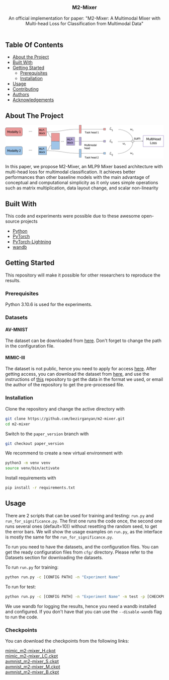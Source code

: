 <br/>
<p align="center">

[//]: # (  <a href="https://github.com/bezirganyan/m2-mixer">)

[//]: # (    <img src="images/logo.png" alt="Logo" width="80" height="80">)

[//]: # (  </a>)

  <h3 align="center">M2-Mixer</h3>

  <p align="center">
    An official implementation for paper: "M2-Mixer: A Multimodal Mixer with Multi-head Loss for Classification from Multimodal Data"
    <br/>
    <br/>

[//]: # (    <a href="https://github.com/bezirganyan/m2-mixer/issues">Report Bug</a>)

[//]: # (    .)

[//]: # (    <a href="https://github.com/bezirganyan/m2-mixer/issues">Request Feature</a>)
  </p>

[//]: # (![Issues]&#40;https://img.shields.io/github/issues/bezirganyan/m2-mixer&#41; ![License]&#40;https://img.shields.io/github/license/bezirganyan/m2-mixer&#41; )

## Table Of Contents

* [About the Project](#about-the-project)
* [Built With](#built-with)
* [Getting Started](#getting-started)
  * [Prerequisites](#prerequisites)
  * [Installation](#installation)
* [Usage](#usage)
* [Contributing](#contributing)
* [Authors](#authors)
* [Acknowledgements](#acknowledgements)

## About The Project

![M2-Mixer](images/m2mixer.png)

In this paper, we propose M2-Mixer, an MLP9 Mixer based architecture with multi-head loss for multimodal classification. It achieves better performances than other baseline models with the main advantage of conceptual and computational simplicity as it only uses simple operations such as matrix multiplication, data layout change, and scalar non-linearity

## Built With

This code and experiments were possible due to these awesome open-source projects

* [Python](https://www.python.org/)
* [PyTorch](https://pytorch.org/)
* [PyTorch-Lightning](https://www.pytorchlightning.ai/index.html)
* [wandb](https://wandb.ai/)

## Getting Started

This repository will make it possible for other researchers to reproduce the results. 

### Prerequisites

Python 3.10.6 is used for the experiments.

### Datasets
#### AV-MNIST
The dataset can be downloaded from [here](https://drive.google.com/file/d/1KvKynJJca5tDtI5Mmp6CoRh9pQywH8Xp/view?usp=sharing).
Don't forget to change the path in the configuration file.

#### MIMIC-III
The dataset is not public, hence you need to apply for access [here](https://mimic.physionet.org/gettingstarted/access/).
After getting access, you can download the dataset from [here](https://physionet.org/content/mimiciii/1.4/), and
use the instructions of [this](https://github.com/pliang279/MultiBench#healthcare) repository to get the data in the format we used, 
or email the author of the repository to get the pre-processed file.

### Installation

Clone the repository and change the active directory with
```bash
git clone https://github.com/bezirganyan/m2-mixer.git
cd m2-mixer
```

Switch to the `paper_version` branch with
```bash
git checkout paper_version
```

We recommend to create a new virtual environment with
```bash
python3 -m venv venv
source venv/bin/activate
```
Install requirements with
```bash
pip install -r requirements.txt
```

## Usage

There are 2 scripts that can be used for training and testing: `run.py` and `run_for_significance.py`. The first one runs the code once, the second one runs several ones (default=10)) without resetting the random seed, to get the error bars. We will show the usage examples on `run.py`, as the interface is mostly the same for the `run_for_significance.py`.

To run you need to have the datasets, and the configuration files. You can get the ready configuration files from `cfg/` directory. Please refer to the Datasets section for downloading the datasets. 

To run `run.py` for training: 
```bash
python run.py -c [CONFIG PATH] -n "Experiment Name"
```
To run for test: 

```bash
python run.py -c [CONFIG PATH] -n "Experiment Name" -m test -p [CHECKPOINT PATH]
```
 We use wandb for logging the results, hence you need a wandb installed and configured. If you don't have that you can use the `--disable-wandb` flag to run the code. 

### Checkpoints

You can download the checkpoints from the following links:

<a href="https://anonfiles.com/61Z2r9s0z4/mimic_m2_mixer_H_ckpt">mimic_m2-mixer_H.ckpt</a> \
<a href="https://anonfiles.com/7fZer7sczd/mimic_m2_mixer_LC_ckpt">mimic_m2-mixer_LC.ckpt</a> \
<a href="https://anonfiles.com/8aZ1rds5zd/avmnist_m2_mixer_S_ckpt">avmnist_m2-mixer_S.ckpt</a> \
<a href="https://anonfiles.com/95Zares4z5/avmnist_m2_mixer_M_ckpt">avmnist_m2-mixer_M.ckpt</a> \
<a href="https://anonfiles.com/D1Z9rcs4zd/avmnist_m2_mixer_B_ckpt">avmnist_m2-mixer_B.ckpt</a>